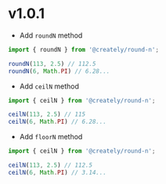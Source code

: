 # v1.0.1

- Add `roundN` method

```ts
import { roundN } from '@creately/round-n';

roundN(113, 2.5) // 112.5
roundN(6, Math.PI) // 6.28...
```

- Add `ceilN` method

```ts
import { ceilN } from '@creately/round-n';

ceilN(113, 2.5) // 115
ceilN(6, Math.PI) // 6.28...
```

- Add `floorN` method

```ts
import { ceilN } from '@creately/round-n';

ceilN(113, 2.5) // 112.5
ceilN(6, Math.PI) // 3.14...
```
